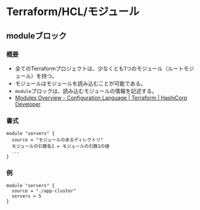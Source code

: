# Terraform/HCL/モジュール

## moduleブロック

### 概要

- 全てのTerraformプロジェクトは、少なくとも1つのモジュール（ルートモジュール）を持つ。
- モジュールはモジュールを読み込むことが可能である。
- `module`ブロックは、読み込むモジュールの情報を記述する。
- [Modules Overview - Configuration Language | Terraform | HashiCorp Developer](https://developer.hashicorp.com/terraform/language/modules)

### 書式

```text
module "servers" {
  source = "モジュールのあるディレクトリ"
  モジュールの引数名1 = モジュールの引数1の値
  ...
}
```

### 例

```text
module "servers" {
  source = "./app-cluster"
  servers = 5
}
```
